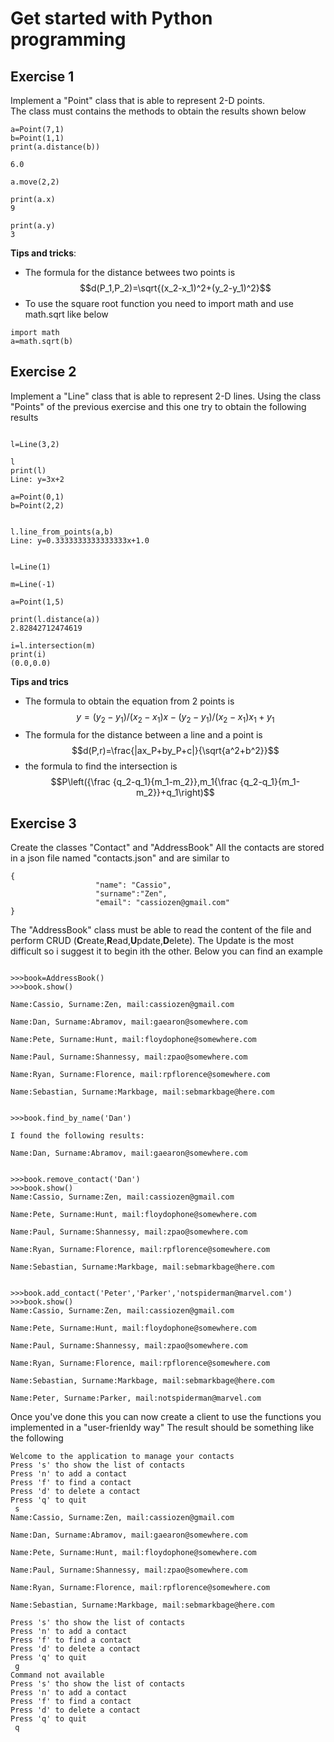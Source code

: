 Get started with Python programming
===================================

Exercise 1
---
Implement a "Point" class that is able to represent 2-D points.  
The class must contains the methods to obtain the results shown below
~~~
a=Point(7,1)
b=Point(1,1)
print(a.distance(b))
​
6.0

a.move(2,2)

print(a.x)
9

print(a.y)
3
~~~

**Tips and tricks**:
* The formula for the distance betwees two points is  
$$d(P_1,P_2)=\sqrt{(x_2-x_1)^2+(y_2-y_1)^2}$$
* To use the square root function you need to import math and use math.sqrt like below
~~~
import math
a=math.sqrt(b)
~~~

Exercise 2
---
Implement a "Line" class that is able to represent 2-D lines.
Using the class "Points" of the previous exercise and this one try to obtain the following results

~~~
​
l=Line(3,2)

l
print(l)
Line: y=3x+2

a=Point(0,1)
b=Point(2,2)

​
l.line_from_points(a,b)
Line: y=0.3333333333333333x+1.0


l=Line(1)

m=Line(-1)

a=Point(1,5)

print(l.distance(a))
2.82842712474619

i=l.intersection(m)
print(i)
(0.0,0.0)
~~~
**Tips and trics**
* The formula to obtain the equation from 2 points is
$$ y=(y_2-y_1)/(x_2-x_1)x-(y_2-y_1)/(x_2-x_1)x_1+y_1$$ 
* The formula for the distance between a line and a point is 
$$d(P,r)=\frac{|ax_P+by_P+c|}{\sqrt{a^2+b^2}}$$
* the formula to find the intersection is
$$P\left({\frac {q_2-q_1}{m_1-m_2}},m_1{\frac {q_2-q_1}{m_1-m_2}}+q_1\right)$$


Exercise 3
---
Create the classes "Contact" and "AddressBook"
All the contacts are stored in a json file named "contacts.json" and are similar to
~~~
{
                   "name": "Cassio",
                   "surname":"Zen",
                   "email": "cassiozen@gmail.com"
}
~~~
The "AddressBook" class must be able to read the content of the file and perform CRUD (**C**reate,**R**ead,**U**pdate,**D**elete). The Update is the most difficult so i suggest it to begin ith the other. Below you can find an example

~~~

>>>book=AddressBook()
>>>book.show()

Name:Cassio, Surname:Zen, mail:cassiozen@gmail.com

Name:Dan, Surname:Abramov, mail:gaearon@somewhere.com

Name:Pete, Surname:Hunt, mail:floydophone@somewhere.com

Name:Paul, Surname:Shannessy, mail:zpao@somewhere.com

Name:Ryan, Surname:Florence, mail:rpflorence@somewhere.com

Name:Sebastian, Surname:Markbage, mail:sebmarkbage@here.com


>>>book.find_by_name('Dan')

I found the following results:

Name:Dan, Surname:Abramov, mail:gaearon@somewhere.com


>>>book.remove_contact('Dan')
>>>book.show()
Name:Cassio, Surname:Zen, mail:cassiozen@gmail.com

Name:Pete, Surname:Hunt, mail:floydophone@somewhere.com

Name:Paul, Surname:Shannessy, mail:zpao@somewhere.com

Name:Ryan, Surname:Florence, mail:rpflorence@somewhere.com

Name:Sebastian, Surname:Markbage, mail:sebmarkbage@here.com


>>>book.add_contact('Peter','Parker','notspiderman@marvel.com')
>>>book.show()
Name:Cassio, Surname:Zen, mail:cassiozen@gmail.com

Name:Pete, Surname:Hunt, mail:floydophone@somewhere.com

Name:Paul, Surname:Shannessy, mail:zpao@somewhere.com

Name:Ryan, Surname:Florence, mail:rpflorence@somewhere.com

Name:Sebastian, Surname:Markbage, mail:sebmarkbage@here.com

Name:Peter, Surname:Parker, mail:notspiderman@marvel.com
~~~

Once you've done this you can now create a client to use the functions you implemented in a "user-frienldy way"
The result should be something like the following
~~~
Welcome to the application to manage your contacts
Press 's' tho show the list of contacts
Press 'n' to add a contact
Press 'f' to find a contact
Press 'd' to delete a contact
Press 'q' to quit
 s
Name:Cassio, Surname:Zen, mail:cassiozen@gmail.com

Name:Dan, Surname:Abramov, mail:gaearon@somewhere.com

Name:Pete, Surname:Hunt, mail:floydophone@somewhere.com

Name:Paul, Surname:Shannessy, mail:zpao@somewhere.com

Name:Ryan, Surname:Florence, mail:rpflorence@somewhere.com

Name:Sebastian, Surname:Markbage, mail:sebmarkbage@here.com

Press 's' tho show the list of contacts
Press 'n' to add a contact
Press 'f' to find a contact
Press 'd' to delete a contact
Press 'q' to quit
 g
Command not available
Press 's' tho show the list of contacts
Press 'n' to add a contact
Press 'f' to find a contact
Press 'd' to delete a contact
Press 'q' to quit
 q
 ~~~



